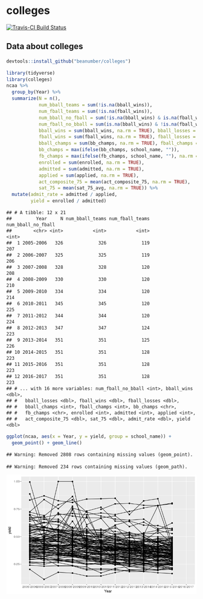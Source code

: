 colleges
================

[![Travis-CI Build Status](https://travis-ci.org/beanumber/colleges.svg?branch=master)](https://travis-ci.org/beanumber/colleges)

Data about colleges
-------------------

``` r
devtools::install_github("beanumber/colleges")
```

``` r
library(tidyverse)
library(colleges)
ncaa %>%
  group_by(Year) %>%
  summarize(N = n(),
            num_bball_teams = sum(!is.na(bball_wins)),
            num_fball_teams = sum(!is.na(fball_wins)),
            num_bball_no_fball = sum(!is.na(bball_wins) & is.na(fball_wins)),
            num_fball_no_bball = sum(is.na(bball_wins) & !is.na(fball_wins)),
            bball_wins = sum(bball_wins, na.rm = TRUE), bball_losses = sum(bball_losses, na.rm = TRUE),
            fball_wins = sum(fball_wins, na.rm = TRUE), fball_losses = sum(fball_losses, na.rm = TRUE),
            bball_champs = sum(bb_champs, na.rm = TRUE), fball_champs = sum(fb_champs, na.rm = TRUE),
            bb_champs = max(ifelse(bb_champs, school_name, "")),
            fb_champs = max(ifelse(fb_champs, school_name, ""), na.rm = TRUE),
            enrolled = sum(enrolled, na.rm = TRUE),
            admitted = sum(admitted, na.rm = TRUE),
            applied = sum(applied, na.rm = TRUE),
            act_composite_75 = mean(act_composite_75, na.rm = TRUE),
            sat_75 = mean(sat_75_avg, na.rm = TRUE)) %>%
  mutate(admit_rate = admitted / applied,
         yield = enrolled / admitted)
```

    ## # A tibble: 12 x 21
    ##         Year     N num_bball_teams num_fball_teams num_bball_no_fball
    ##        <chr> <int>           <int>           <int>              <int>
    ##  1 2005-2006   326             326             119                207
    ##  2 2006-2007   325             325             119                206
    ##  3 2007-2008   328             328             120                208
    ##  4 2008-2009   330             330             120                210
    ##  5 2009-2010   334             334             120                214
    ##  6 2010-2011   345             345             120                225
    ##  7 2011-2012   344             344             120                224
    ##  8 2012-2013   347             347             124                223
    ##  9 2013-2014   351             351             125                226
    ## 10 2014-2015   351             351             128                223
    ## 11 2015-2016   351             351             128                223
    ## 12 2016-2017   351             351             128                223
    ## # ... with 16 more variables: num_fball_no_bball <int>, bball_wins <dbl>,
    ## #   bball_losses <dbl>, fball_wins <dbl>, fball_losses <dbl>,
    ## #   bball_champs <int>, fball_champs <int>, bb_champs <chr>,
    ## #   fb_champs <chr>, enrolled <int>, admitted <int>, applied <int>,
    ## #   act_composite_75 <dbl>, sat_75 <dbl>, admit_rate <dbl>, yield <dbl>

``` r
ggplot(ncaa, aes(x = Year, y = yield, group = school_name)) + 
  geom_point() + geom_line()
```

    ## Warning: Removed 2808 rows containing missing values (geom_point).

    ## Warning: Removed 234 rows containing missing values (geom_path).

![](README_files/figure-markdown_github/yield-1.png)
